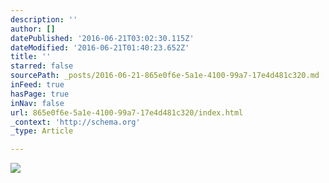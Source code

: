 ```yaml
---
description: ''
author: []
datePublished: '2016-06-21T03:02:30.115Z'
dateModified: '2016-06-21T01:40:23.652Z'
title: ''
starred: false
sourcePath: _posts/2016-06-21-865e0f6e-5a1e-4100-99a7-17e4d481c320.md
inFeed: true
hasPage: true
inNav: false
url: 865e0f6e-5a1e-4100-99a7-17e4d481c320/index.html
_context: 'http://schema.org'
_type: Article

---
```

![](https://the-grid-user-content.s3-us-west-2.amazonaws.com/870bf457-7fc1-4918-aaa0-a29f60c67457.jpg)